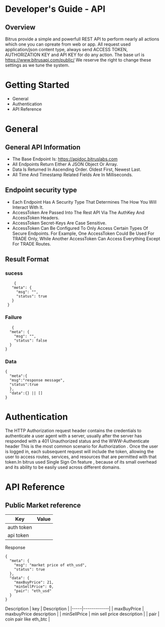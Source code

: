# Developer's Guide - API

## Overview
Bitrus provide a simple and powerfull REST API to perform nearly all actions which one you can opreate from web or app. All request used application/json content type, always send ACCESS TOKEN, AUTHORIZATION KEY and API KEY for do any action. The base url is https://www.bitrusapi.com/public/ We reserve the right to change these settings as we tune the system.

# Getting Started
  - General
  - Authentication
  - API Reference

# General

## General API Information

- The Base Endpoint Is: https://apidoc.bitruslabs.com
- All Endpoints Return Either A JSON Object Or Array.
- Data Is Returned In Ascending Order. Oldest First, Newest Last.
- All Time And Timestamp Related Fields Are In Milliseconds.

## Endpoint security type

- Each Endpoint Has A Security Type That Determines The How You Will Interact With It.
- AccessToken Are Passed Into The Rest API Via The AuthKey And AccessToken Headers.
- AccessToken Secret-Keys Are Case Sensitive.
- AccessToken Can Be Configured To Only Access Certain Types Of Secure Endpoints. For Example, One AccessToken Could Be Used For TRADE  Only, While Another AccessToken Can Access Everything Except For TRADE Routes.


## Result Format
 ### sucess
 ```
     {
    "meta": {
      "msg": "",
      "status": true
    }
  }
 ```
 
 ### Failure
  ```
     {
    "meta": {
      "msg": "",
      "status": false
    }
  }
  ```
  ### Data
  ```
  {
    "meta":{
    "msg":"response message",
    "status":true
    },
    "data":{} || []
  }
  ```
  

# Authentication

The HTTP Authorization request header contains the credentials to authenticate a user agent with a server, usually after the server has responded with a 401 Unauthorized status and the WWW-Authenticate header This is the most common scenario for Authorization . Once the user is logged in, each subsequent request will include the token, allowing the user to access routes, services, and resources that are permitted with that token.In bitrus used Single Sign On feature , because of its small overhead and its ability to be easily used across different domains.

# API Reference

## Public Market reference

| Key | Value |
|-----|-------|
| auth token |  |
| api token  |  |


Response 
```
{
  "meta": {
    "msg": "market price of eth_usd",
    "status": true
  },
  "data": {
    "maxBuyPrice": 21,
    "minSellPrice": 0,
    "pair": "eth_usd"
  }
}
```

Description
| key | Description |
|-----|-------------|
| maxBuyPrice | maxbuyPrice description |
| minSellPrice | min sell price description |
| pair | coin pair like eth_btc |

